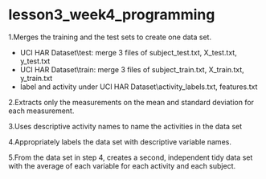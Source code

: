 # lesson3_week4_programming

1.Merges the training and the test sets to create one data set.
- UCI HAR Dataset\test\: merge 3 files of subject_test.txt, X_test.txt, y_test.txt
- UCI HAR Dataset\train\: merge 3 files of subject_train.txt, X_train.txt, y_train.txt
- label and activity under UCI HAR Dataset\activity_labels.txt, features.txt


2.Extracts only the measurements on the mean and standard deviation for each measurement.

3.Uses descriptive activity names to name the activities in the data set
	
4.Appropriately labels the data set with descriptive variable names.
	

5.From the data set in step 4, creates a second, independent tidy data set with the average of each variable for each activity and each subject.
	
